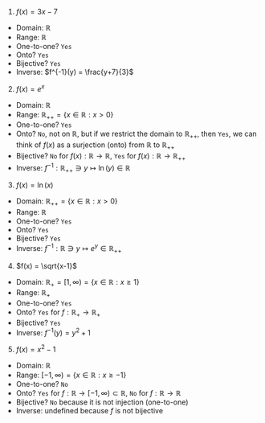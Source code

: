 1. $f(x) = 3x-7$
  - Domain: $\mathbb{R}$
  - Range: $\mathbb{R}$
  - One-to-one? `Yes`
  - Onto? `Yes`
  - Bijective? `Yes`
  - Inverse: $f^{-1}(y) = \frac{y+7}{3}$

2. $f(x) = e^x$
  - Domain: $\mathbb{R}$
  - Range: $\mathbb{R}_{++} = \{x \in \mathbb{R}: x>0\}$
  - One-to-one? `Yes`
  - Onto? `No`, not on $\mathbb{R}$, but if we restrict the domain to $\mathbb{R}_{++}$, then `Yes`, we can think of $f(x)$ as a surjection (onto) from $\mathbb{R}$ to $\mathbb{R}_{++}$
  - Bijective? `No` for $f(x): \mathbb{R} \to \mathbb{R}$, `Yes` for $f(x): \mathbb{R} \to \mathbb{R}_{++}$
  - Inverse: $f^{-1}: \mathbb{R}_{++} \ni y \mapsto \ln(y) \in \mathbb{R}$

3. $f(x) = \ln(x)$
  - Domain: $\mathbb{R}_{++} = \{x \in \mathbb{R}: x>0\}$
  - Range: $\mathbb{R}$
  - One-to-one? `Yes`
  - Onto? `Yes`
  - Bijective? `Yes`
  - Inverse: $f^{-1}: \mathbb{R} \ni y \mapsto e^y \in \mathbb{R}_{++}$

4. $f(x) = \sqrt{x-1}$
  - Domain: $\mathbb{R}_{+} = [1,\infty) = \{x \in \mathbb{R}: x \ge 1\}$
  - Range: $\mathbb{R}_{+}$
  - One-to-one? `Yes`
  - Onto? `Yes` for $f: \mathbb{R}_{+} \to \mathbb{R}_{+}$
  - Bijective? `Yes`
  - Inverse: $f^{-1}(y) = y^2+1$

5. $f(x) = x^2-1$
  - Domain: $\mathbb{R}$
  - Range: $[-1,\infty) = \{x \in \mathbb{R}: x \ge -1\}$
  - One-to-one? `No`
  - Onto? `Yes` for $f: \mathbb{R} \to [-1,\infty) \subset \mathbb{R}$, `No` for $f: \mathbb{R} \to \mathbb{R}$
  - Bijective? `No` because it is not injection (one-to-one)
  - Inverse: undefined because $f$ is not bijective
